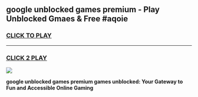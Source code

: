 
## google unblocked games premium - Play Unblocked Gmaes & Free #aqoie
<h3>
<a href="https://news.freeplayer.one?title=google_unblocked_games_premium&ref=26F">CLICK TO PLAY</a></h3>
<hr>

<h3>
<a href="https://news.freeplayer.one?title=google_unblocked_games_premium&ref=26F">CLICK 2 PLAY</a>
  
</h3>

<a href="https://news.freeplayer.one?title=google_unblocked_games_premium&ref=26F/"><img src="https://clearcache.store/games.png"></a>


**google unblocked games premium games unblocked: Your Gateway to Fun and Accessible Online Gaming**
